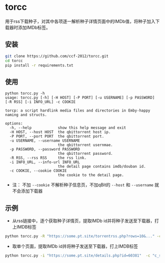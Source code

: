 # torcc
用于rss下载种子，对其中各项逐一解析种子详情页面中的IMDb值，将种子加入下载器时添加IMDb标签。 

## 安装 
```sh
git clone https://github.com/ccf-2012/torcc.git
cd torcc
pip install -r requirements.txt
```


## 使用
```
python torcc.py -h
usage: torcc.py [-h] [-H HOST] [-P PORT] [-u USERNAME] [-p PASSWORD] [-R RSS] [-i INFO_URL] -c COOKIE

torcp: a script hardlink media files and directories in Emby-happy naming and structs.

options:
  -h, --help            show this help message and exit
  -H HOST, --host HOST  the qbittorrent host ip.
  -P PORT, --port PORT  the qbittorrent port.
  -u USERNAME, --username USERNAME
                        the qbittorrent usernmae.
  -p PASSWORD, --password PASSWORD
                        the qbittorrent password.
  -R RSS, --rss RSS     the rss link.
  -i INFO_URL, --info-url INFO_URL
                        the detail page contains imdb/douban id.
  -c COOKIE, --cookie COOKIE
                        the cookie to the detail page.
```

* 注： 不加 `--cookie` 不解析种子信息页，不加qBit的 `--host` 和 `--username` 就不会添加下载器


## 示例
* 从rss链接中，逐个获取种子详情页，提取IMDb id并将种子发送至下载器，打上IMDB标签
```sh
python torcc.py -R "https://some.pt.site/torrentrss.php?rows=10&..." -c "c_secure_uid=ABCDE; ....c_secure_tracker_ssl=bm9wZQ=="  -H qb.server.ip -P 8088 -u qb_user -p qb_pass
```

* 取单个页面，提取IMDb id并将种子发送至下载器，打上IMDB标签
```sh
python torcc.py -i "https://some.pt.site/details.php?id=60381"  -c "c_secure_uid=ABCDE; ....c_secure_tracker_ssl=bm9wZQ=="  -H qb.server.ip -P 8088 -u qb_user -p qb_pass
```
